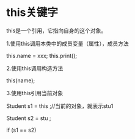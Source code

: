 # this关键字

this是一个引用，它指向自身的这个对象。

1.使用this调用本类中的成员变量（属性），成员方法

this.name = xxx;
this.print();

2.使用this调用构造方法

this(name);

3.使用this引用当前对象

Student s1 = this ;//当前的对象，就表示stu1

Student s2 = stu ;

if (s1 == s2)
